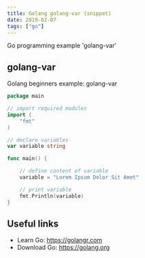 ```yaml
---
title: Golang golang-var (snippet)
date: 2019-02-07
tags: ["go"]
---
```

Go programming example 'golang-var'


## golang-var

Golang beginners example: golang-var

```go
package main

// import required modules
import (
	"fmt"
)

// declare variables
var variable string

func main() {

	// define content of variable
	variable = "Lorem Ipsum Dolor Sit Amet"

	// print variable
	fmt.Println(variable)
}

```

## Useful links

- Learn Go: https://golangr.com
- Download Go: https://golang.org
